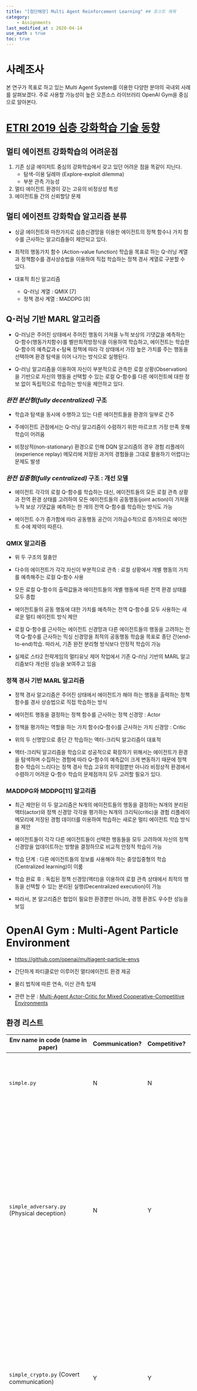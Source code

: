 ```yaml
---
title: "[첨단해양] Multi Agent Reinforcement Learning" ## 포스트 제목
category:       
    - Assignments
last_modified_at : 2020-04-14
use_math : true
toc: true
---
```


# 사례조사

본 연구가 목표로 하고 있는 Multi Agent System를 이용한 다양한 분야의 국내외 사례를 살펴보겠다. 주로 사용할 가능성이 높은 오픈소스 라이브러리 OpenAI Gym을 중심으로 알아본다.

# [ETRI 2019 심층 강화학습 기술 동향](https://ettrends.etri.re.kr/ettrends/178/0905178001/34-4_1-14.pdf)

## 멀티 에이전트 강화학습의 어려운점

1. 기존 싱글 에이저트 중심의 강화학습에서 갖고 있던 어려운 점을 똑같이 지닌다.
    * 탐색-이용 딜레마 (Explore-exploit dilemma)
    * 부분 관측 가능성
2. 멀티 에이전트 환경이 갖는 고유의 비정상성 특성
3. 에이전트들 간의 신뢰할당 문제

## 멀티 에이전트 강화학습 알고리즘 분류

- 싱글 에이전트와 마찬가지로 심층신경망을 이용한 에이전트의 정책 함수나 가치 함수를 근사하는 알고리즘들이 제안되고 있다. 

- 최적의 행동가치 함수 (Action-value function) 학습을 목표로 하는 Q-러닝 계열과 정책함수를 경사상승법을 이용하여 직접 학습하는 정책 경사 계열로 구분할 수 있다.

- 대표적 최신 알고리즘 
    * Q-러닝 계열 : QMIX [7]
    * 정책 경사 계열 : MADDPG [8]        

## Q-러닝 기반 MARL 알고리즘

- Q-러닝은 주어진 상태에서 주어진 행동이 가져올 누적 보상의 기댓값을 예측하는 Q-함수(행동가치함수)를 벨만최적방정식을 이용하여 학습하고, 에이전트는 학습한 Q-함수의 예측값과 $\epsilon$-탐욕 정책에 따라 각 상태에서 가장 높은 가치를 주는 행동을 선택하며 환경 탐색을 이어 나가는 방식으로 실행된다.

- Q-러닝 알고리즘을 이용하여 자신이 부분적으로 관측한 로컬 상황(Observation)을 기반으로 자신의 행동을 선택할 수 있는 로컬 Q-함수를 다른 에이전트에 대한 정보 없이 독립적으로 학습하는 방식을 제안하고 있다.

### *완전 분산형(fully decentralized)* 구조 
- 학습과 탐색을 동시에 수행하고 있는 다른 에이전트들을 환경의 일부로 간주

- 주에이전트 관점에서는 Q-러닝 알고리즘이 수렴하기 위한 마르코프 가정 만족 못해 학습이 어려움

- 비정상적(non-stationary) 환경으로 인해 DQN 알고리즘의 경우 경험 리플레이(experience replay) 메모리에 저장된 과거의 경험들을 그대로 활용하기 어렵다는 문제도 발생

### *완전 집중형(fully centralized)* 구조 : 개선 모델
- 에이전트 각각의 로컬 Q-함수를 학습하는 대신, 에이전트들의 모든 로컬 관측 상황과 전역 환경 상태를 고려하여 모든 에이전트들의 공동행동(joint action)이 가져올 누적 보상 기댓값을 예측하는 한 개의 전역 Q-함수를 학습하는 방식도 가능 

- 에이전트 수가 증가함에 따라 공동행동 공간이 기하급수적으로 증가하므로 에이전트 수에 제약이 따른다.

### **QMIX** 알고리즘
- 위 두 구조의 절충안

- 다수의 에이전트가 각각 자신이 부분적으로 관측 : 로컬 상황에서 개별 행동의 가치를 예측해주는 로컬 Q-함수 사용

- 모든 로컬 Q-함수의 출력값들과 에이전트들의 개별 행동에 따른 전역 환경 상태를 모두 종합

- 에이전트들의 공동 행동에 대한 가치를 예측하는 전역 Q-함수를 모두 사용하는 새로운 멀티 에이전트 방식 제안

- 로컬 Q-함수를 근사하는 에이전트 신경망과 다른 에이전트들의 행동을 고려하는 전역 Q-함수를 근사하는 믹싱 신경망을 최적의 공동행동 학습을 목표로 종단 간(end-to-end)학습. 따라서, 기존 완전 분리형 방식보다 안정적 학습이 가능

- 실제로 스타2 전략게임의 멀티유닛 제어 작업에서 기존 Q-러닝 기반의 MARL 알고리즘보다 개선된 성능을 보여주고 있음

### 정책 경사 기반 MARL 알고리즘

- 정책 경사 알고리즘은 주어진 상태에서 에이전트가 해야 하는 행동을 출력하는 정책 함수를 경사 상승법으로 직접 학습하는 방식

- 에이전트 행동을 결정하는 정책 함수를 근사하는 정책 신경망 : Actor

- 정책을 평가하는 역할을 하는 가치 함수(Q-함수)를 근사하는 가치 신경망 : Critic

- 위의 두 신명망으로 종단 간 학습하는 액터-크리틱 알고리즘이 대표적

- 액터-크리틱 알고리즘을 학습으로 성공적으로 확장하기 위해서는 에이전트가 환경을 탐색하며 수집하는 경험에 따라 Q-함수의 예측값이 크게 변동하기 때문에 정책함수 학습이 느리다는 정책 경사 학습 고유의 취약점뿐만 아니라 비정상적 환경에서 수렴하기 어려운 Q-함수 학습의 문제점까지 모두 고려할 필요가 있다. 

### MADDPG와 MDDPG[11] 알고리즘

- 최근 제안된 이 두 알고리즘은 N개의 에이전트들의 행동을 결정하는 N개의 분리된 액터(actor)와 정책 신경망 각각을 평가하는 N개의 크리틱(critic)을 경험 리플레이 메모리에 저장된 경험 데이터를 이용하여 학습하는 새로운 멀티 에이전트 학습 방식을 제안

- 에이전트들이 각각 다른 에이전트들이 선택한 행동들을 모두 고려하여 자신의 정책 신경망을 업데이트하는 방향을 결정하므로 비교적 안정적 학습이 가능

- 학습 단계 : 다른 에이전트들의 정보를 사용해야 하는 중앙집중형의 학습(Centralized learning)이 이룸

- 학습 완료 후 : 독립된 정책 신경망(액터)을 이용하여 로컬 관측 상태에서 최적의 행동을 선택할 수 있는 분리된 실행(Decentralized execution)이 가능

- 따라서, 본 알고리즘은 협업이 필요한 환경뿐만 아니라, 경쟁 환경도 우수한 성능을 보임
    

# OpenAI Gym : Multi-Agent Particle Environment

- <https://github.com/openai/multiagent-particle-envs>

- 간단하게 파티클로만 이루어진 멀티에이전트 환경 제공

- 물리 법칙에 따른 연속, 이산 관측 탑재

- 관련 논문 : [Multi-Agent Actor-Critic for Mixed Cooperative-Competitive Environments](https://arxiv.org/pdf/1706.02275.pdf)


## 환경 리스트

| Env name in code (name in paper) |  Communication? | Competitive? | Notes |
| --- | --- | --- | --- |
| `simple.py` | N | N | Single agent sees landmark position, rewarded based on how close it gets to landmark. Not a multiagent environment -- used for debugging policies. |
| `simple_adversary.py` (Physical deception) | N | Y | 1 adversary (red), N good agents (green), N landmarks (usually N=2). All agents observe position of landmarks and other agents. One landmark is the ‘target landmark’ (colored green). Good agents rewarded based on how close one of them is to the target landmark, but negatively rewarded if the adversary is close to target landmark. Adversary is rewarded based on how close it is to the target, but it doesn’t know which landmark is the target landmark. So good agents have to learn to ‘split up’ and cover all landmarks to deceive the adversary. |
| `simple_crypto.py` (Covert communication) | Y | Y | Two good agents (alice and bob), one adversary (eve). Alice must sent a private message to bob over a public channel. Alice and bob are rewarded based on how well bob reconstructs the message, but negatively rewarded if eve can reconstruct the message. Alice and bob have a private key (randomly generated at beginning of each episode), which they must learn to use to encrypt the message. |
| `simple_push.py` (Keep-away) | N |Y  | 1 agent, 1 adversary, 1 landmark. Agent is rewarded based on distance to landmark. Adversary is rewarded if it is close to the landmark, and if the agent is far from the landmark. So the adversary learns to push agent away from the landmark. |
| `simple_reference.py` | Y | N | 2 agents, 3 landmarks of different colors. Each agent wants to get to their target landmark, which is known only by other agent. Reward is collective. So agents have to learn to communicate the goal of the other agent, and navigate to their landmark. This is the same as the simple_speaker_listener scenario where both agents are simultaneous speakers and listeners. |
| `simple_speaker_listener.py` (Cooperative communication) | Y | N | Same as simple_reference, except one agent is the ‘speaker’ (gray) that does not move (observes goal of other agent), and other agent is the listener (cannot speak, but must navigate to correct landmark).|
| `simple_spread.py` (Cooperative navigation) | N | N | N agents, N landmarks. Agents are rewarded based on how far any agent is from each landmark. Agents are penalized if they collide with other agents. So, agents have to learn to cover all the landmarks while avoiding collisions. |
| `simple_tag.py` (Predator-prey) | N | Y | Predator-prey environment. Good agents (green) are faster and want to avoid being hit by adversaries (red). Adversaries are slower and want to hit good agents. Obstacles (large black circles) block the way. |
| `simple_world_comm.py` | Y | Y | Environment seen in the video accompanying the paper. Same as simple_tag, except (1) there is food (small blue balls) that the good agents are rewarded for being near, (2) we now have ‘forests’ that hide agents inside from being seen from outside; (3) there is a ‘leader adversary” that can see the agents at all times, and can communicate with the other adversaries to help coordinate the chase. |

[ex : simple](/assets/images/2020-04-17-particle_example.PNG)

<!-- 

## [Journal of International Council on Electrical Engineering 2017 Multi-agent systems and their applications](https://www.tandfonline.com/doi/pdf/10.1080/22348972.2017.1348890?needAccess=true) -->

- prng 수정 : <https://github.com/openai/multiagent-particle-envs/issues/53>

# [OpenAI : Emergent Tool Use from Multi-Agent Interaction](https://openai.com/blog/emergent-tool-use/)

- Training hide-and-seek agents
We use the same training infrastructure and algorithms used to train OpenAI Five and Dactyl. However, in our environment each agent acts independently, using its own observations and hidden memory state. Agents use an entity-centric state-based representation of the world, which is permutation invariant with respect to objects and other agents.

Each object is embedded and then passed through a masked residual self attention block, similar to those used in transformers, where the attention is over objects instead of over time. Objects that are not in line-of-sight and in front of the agent are masked out such that the agent has no information of them.

[MARL:hide-and-seek](/assets/images/2020-04-17-hide_and_seek.PNG)

# 여러 분야 응용

- <https://silo.ai/applying-multi-agent-reinforcement-learning/>

1. Online Distributed Resource Allocation
Applying multi-agent learning on to come up with effective resource allocation in a network of computing.
Zhang, Chongjie, Victor R. Lesser, and Prashant J. Shenoy. [“A Multi-Agent Learning Approach to Online Distributed Resource Allocation.”](https://www.ijcai.org/Proceedings/09/Papers/068.pdf) IJCAI. Vol. 9. 2009.(44회 인용)

2. Cellular Network Optimization
Applying MARL in LTE networks, guide base stations to maximise mobile service quality.
Pandey, Binda. [“Adaptive Learning For Mobile Network Management.”](https://aaltodoc.aalto.fi/bitstream/handle/123456789/23906/master_Pandey_Binda_2016.pdf?sequence=1&isAllowed=y) 2016.
[LTE network simulator](/assets/images/2020-04-17-LTE.PNG)

3. Smart Grid Optimization
Applying MARL to control power flow in an electrical power grid with optimum efficiency.
Riedmiller, Martin, Andrew Moore, and Jeff Schneider. [“Reinforcement learning for cooperating and communicating reactive agents in electrical power grids.”](https://link.springer.com/chapter/10.1007/3-540-44568-4_9) Workshop on Balancing Reactivity and Social Deliberation in Multi-Agent Systems. Springer, Berlin, Heidelberg. 2000.(23회 인용)

4. Smart Cross Light
Applying MARL to control traffic lights to minimise wait time for each car in a city, making them more adaptable based estimates of expected wait time.
Wiering, M. A. [“Multi-agent reinforcement learning for traffic light control.”](https://scholar.google.co.kr/scholar?hl=ko&as_sdt=0%2C5&q=Multi-agent+reinforcement+learning+for+traffic+light+control&btnG=) ICML, 2000.(362회 인용)

- [Multi-Agent Deep Reinforcement Learning for Large-scale Traffic Signal Control](https://ieeexplore.ieee.org/abstract/document/8667868)
    * IEEE Transactions on Intelligent Transportation Systems (2019)
    * The multi-agent RL (MARL) overcomes the scalability issue by distributing the global control to each local RL agent, but it introduces new challenges
    * actor critic(A2C) architecture
    *  This paper presents, for the first time, a fully scalable and decentralized MARL algorithm for the state-of-the-art deep RL agent, advantage actor critic (A2C), within the context of ATSC.
    * 24회 인용

5. Economics

- [Pricing in Agent Economies Using Multi-Agent Q-Learning](https://link.springer.com/content/pdf/10.1023/A:1015504423309.pdf)
    * we study simultaneous Q-learning by two competing seller agents in three moderately realistic economic models. This is the simplest case in which interesting multi-agent phenomena can occur, and the state space is small enough so that lookup tables can be used to represent the Q-functions. 
    * In one of the models (the “Shopbot” model) where the sellers’ profit functions are symmetric, we find that Q-learning can produce either symmetric or broken-symmetry policies, depending on the discount parameter and on initial conditions.

    * Tesauro, Gerald, and Jeffrey O. Kephart. "Pricing in agent economies using multi-agent Q-learning." Autonomous Agents and Multi-Agent Systems 5.3 (2002): 289-304.
    * 156회 인용 


+ 응용 사례
    * [Deep Reinforcement Learning for Multiagent Systems: A Review of Challenges, Solutions, and Applications](https://ieeexplore.ieee.org/abstract/document/9043893) (39회 인용 / 2020)
    
    [Applications of MARL](/assets/images/2020-04-17-MARL_응용사례.PNG)


# Unity with OpenAI Gym

- 참조 링크 : <https://blogs.unity3d.com/kr/2018/09/11/ml-agents-toolkit-v0-5-new-resources-for-ai-researchers-available-now/>

- *유니티는 ML 에이전트 툴킷을 처음 출시할 당시 학습 환경과의 상호작용을 위해 커스텀 Python API를 제공했습니다.* 

- 관찰 공간이 복잡하게 섞여 있는 환경에서 **멀티 에이전트와 멀티 브레인 학습을 수행**하는 시나리오를 사용할 수 있게 되었습니다. 

- **이제 Unity 환경과의 상호작용에 사용할 수 있는 gym 인터페이스가 제작**되었다는 기쁜 소식을 전해드립니다. 

- gym 사용에 관한 실험 파이프라인을 제작하는 연구자는 이제 다른 gym 환경을 손쉽게 Unity gym 환경으로 바꿀 수 있습니다. gym 인터페이스에 대한 자세한 내용은 Unity의 패키지 페이지(영문)를 참조하세요.

- 2019년 5월 2일 기준으로 베타 버전을 발표한 상태

- ML-agent를 학습할 수 있는 4가지 방식
    1) 강화학습

    2) 모방학습(Imitation Learning)

    3) neuroevolution

    4) 그 외의 다른 알고리즘

- 현재 OpenAI Gym에서 mujoko 시뮬레이터가 유료화 되고 리눅스 환경에서만 사용할 수 있는 반면, 유니티 환경에서는 무료인 동시에 윈도우에서도 사용이 가능하다.

- ML-agent의 특징
    * Python으로 Control되는 Unity 환경
    * 10개 이상의 샘플 환경(Example)
    * 다양한 환경설정 값과, 훈련 시나리오
    * memory-enhanced Deep reinforcement learning(메모리 활용 심층 강화학습)
    * 쉽게 정의할 수 있는 커리큘럼 Learning 시나리오
    * 내장 되어있는 모방학습
    * 유연한 컨트롤 with on-demand decision making.
    * 네트워크 출력의 시각화
    * 쉬운 도커 셋업
    * 학습환경을 gym이라는 것으로 추상화
    * 유니티의 추론 엔진을 사용
    * 여러개들 동시에 학습

 - OpenAI Gym MuJoCo : <https://www.roboti.us/license.html>

# Game : Starcraft

- [AlphaStar(DeepMind)](https://deepmind.com/blog/article/AlphaStar-Grandmaster-level-in-StarCraft-II-using-multi-agent-reinforcement-learning) : 2019년 상위 0.2% 실력 달성
    * 동일 종족만 상대가 가능하여 프로토스 대 프로토스 경기만 했다. 하지만, 지난 10월에는 알파스타가 멀티 에이전트  강화 학습으로 스타크래프트 모든 종족에서 그랜드마스터 레벨에 도달했다. 알파스타는 사람과 비슷한 수준의 시야 정보 및 명령속도(APM)를 가진 상태로 스타크래프트 공식 게임 서버인 배틀넷에서 게임에 임했다.

- [Alibaba and University of London](https://medium.com/syncedreview/alibabas-new-study-on-artificial-intelligence-achieving-multi-arms-cooperative-gaming-in-cf78f60bb34b) : 2017년 발표
    * Researchers from Alibaba and UCL set the multi-agent StarCraft combat mission to zero and random. Different agents communicate with each other through a new bi-directional coordination network (BiCNet), and learning is done through an evaluation-decision-making process. In addition, researchers also proposed the idea of sharing parameters and dynamic grouping to solve the problem of scalability.

    [BiCNet](/assets/images/2020-04-17-BiCNet.PNG)

    * To maintain a scalable yet effective communication protocol, we introduce Multi-agent BidirectionallyCoordinated Network (BiCNet [’bIknet]) with a vectorised extension of actor-critic formulation.

    * BiCNet : BiCNet is a multi-agent enhanced learning framework that utilizes bidirectional neural networks. It constructs a vectorized assessment-decision approach, where each dimension corresponds to an agent. The coordination between agents is done through a two-way internal communication. Through end-to-end learning, BiCNet can successfully learn a variety of effective collaborative strategy. This study proves that the system can coordinate various arms in the real-time strategy game “StarCraft”, resulting in a variety of effective tactics. In the experiment, the researchers found that there was a strong correlation between the specified incentive and the learning strategy. They plan to further study the relationship, explore how agents communicate in the network, and whether they will generate a specific language. In addition, when both sides use a deep multi-agent model for the game, the study of the Nash equilibrium will also be a very interesting research topic.

* [Multiagent Bidirectionally-Coordinated Nets: Emergence of Human-level Coordination in Learning to Play StarCraft Combat Games]()

- [삼성 SDS : AI 스타크래프트 도전기](https://www.samsungsds.com/global/ko/support/insights/AI-starcraft-3.html)
    * 동일 기종의 멀티에이전트 컨트롤을 목표로 모델 제작
    * Actor-Critic Architecture를 채용한 대표적인 off policy Deep Deterministic Policy Gradient(DDPG) 모델 제작
    * BiCNet 기반 Decentralized actor와 Centralized critic의 구조
    * 유닛 개수에 따라 모델파라미터가 늘어나지 않도록 조정
    * 글로벌 리워드를 추가하여 에이전트 간 협동을 가장 우선 순위로 둠
    [AC architecture](/assets/images/2020-04-17-SD.PNG)

<hr/>

### 추가 참고 자료

1. ETRI 2019 심층강화학습 라이브러리 기술 동향 : <https://ettrends.etri.re.kr/ettrends/180/0905180008/34-6_87-99.pdf>

2. Why the multi agent system is hard? : <https://medium.com/hackernoon/why-coding-multi-agent-systems-is-hard-2064e93e29bb>

3. Reinforcement learning applications : <https://arxiv.org/pdf/1908.06973.pdf>

4. AAAI 2019 - A tutorial RL : <https://outreach.didichuxing.com/tutorial/AAAI2019/>

5. MADDPG 설명 : <https://jay.tech.blog/2018/08/04/multi-agent-actor-critic-rl/>

6. Introduction of MARL : <http://www.dcsc.tudelft.nl/~bdeschutter/pub/rep/10_003.pdf>

7. A Comprehensive Survey of MARL : <https://ieeexplore.ieee.org/abstract/document/4445757> (586회 인용 / 2008)
